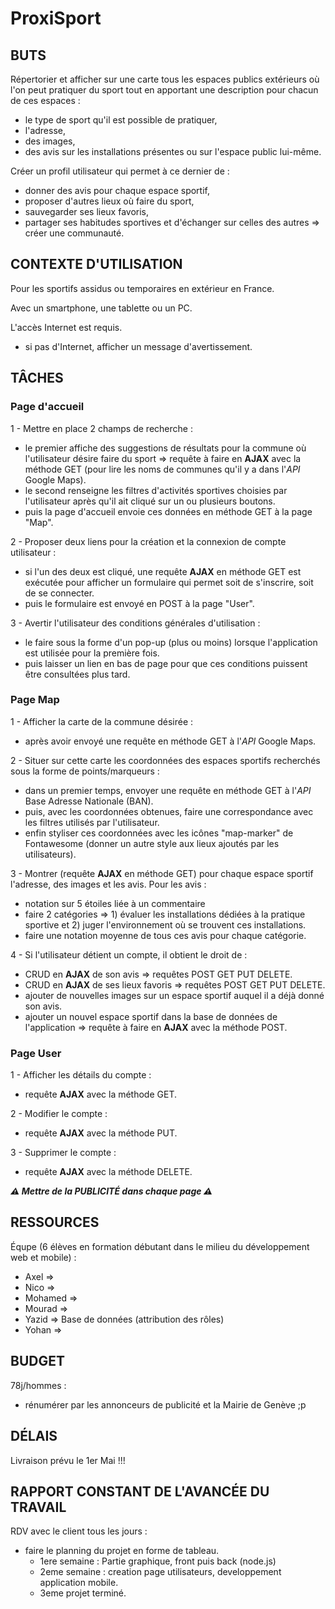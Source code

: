 # ProxiSport


## BUTS

Répertorier et afficher sur une carte tous les espaces publics extérieurs où l'on peut pratiquer du sport tout en apportant une description pour chacun de ces espaces :
- le type de sport qu'il est possible de pratiquer,
- l'adresse,
- des images,
- des avis sur les installations présentes ou sur l'espace public lui-même.

Créer un profil utilisateur qui permet à ce dernier de :
- donner des avis pour chaque espace sportif,
- proposer d'autres lieux où faire du sport,
- sauvegarder ses lieux favoris,
- partager ses habitudes sportives et d'échanger sur celles des autres => créer une communauté.


## CONTEXTE D'UTILISATION

Pour les sportifs assidus ou temporaires en extérieur en France.

Avec un smartphone, une tablette ou un PC.

L'accès Internet est requis. 
- si pas d'Internet, afficher un message d'avertissement.


## TÂCHES

### Page d'accueil
1 - Mettre en place 2 champs de recherche : 
* le premier affiche des suggestions de résultats pour la commune où l'utilisateur désire faire du sport => requête à faire en **AJAX** avec la méthode GET (pour lire les noms de communes qu'il y a dans l'*API* Google Maps).
* le second renseigne les filtres d'activités sportives choisies par l'utilisateur après qu'il ait cliqué sur un ou plusieurs boutons.
* puis la page d'accueil envoie ces données en méthode GET à la page "Map".

2 - Proposer deux liens pour la création et la connexion de compte utilisateur :
* si l'un des deux est cliqué, une requête **AJAX** en méthode GET est exécutée pour afficher un formulaire qui permet soit de s'inscrire, soit de se connecter.
* puis le formulaire est envoyé en POST à la page "User".

3 - Avertir l'utilisateur des conditions générales d'utilisation :
* le faire sous la forme d'un pop-up (plus ou moins) lorsque l'application est utilisée pour la première fois.
* puis laisser un lien en bas de page pour que ces conditions puissent être consultées plus tard.

### Page Map
1 - Afficher la carte de la commune désirée :
* après avoir envoyé une requête en méthode GET à l'*API* Google Maps.

2 - Situer sur cette carte les coordonnées des espaces sportifs recherchés sous la forme de points/marqueurs :
* dans un premier temps, envoyer une requête en méthode GET à l'*API* Base Adresse Nationale (BAN).
* puis, avec les coordonnées obtenues, faire une correspondance avec les filtres utilisés par l'utilisateur.
* enfin styliser ces coordonnées avec les icônes "map-marker" de Fontawesome (donner un autre style aux lieux ajoutés par les utilisateurs).

3 - Montrer (requête **AJAX** en méthode GET) pour chaque espace sportif l'adresse, des images et les avis. Pour les avis :
* notation sur 5 étoiles liée à un commentaire
* faire 2 catégories => 1) évaluer les installations dédiées à la pratique sportive et 2) juger l'environnement où se trouvent ces installations.
* faire une notation moyenne de tous ces avis pour chaque catégorie.

4 - Si l'utilisateur détient un compte, il obtient le droit de :
* CRUD en **AJAX** de son avis => requêtes POST GET PUT DELETE.
* CRUD en **AJAX** de ses lieux favoris => requêtes POST GET PUT DELETE.
* ajouter de nouvelles images sur un espace sportif auquel il a déjà donné son avis.
* ajouter un nouvel espace sportif dans la base de données de l'application => requête à faire en **AJAX** avec la méthode POST.

### Page User
1 - Afficher les détails du compte :
* requête **AJAX** avec la méthode GET.

2 - Modifier le compte :
* requête **AJAX** avec la méthode PUT.

3 - Supprimer le compte :
* requête **AJAX** avec la méthode DELETE.

***⚠️ Mettre de la PUBLICITÉ dans chaque page ⚠️***


## RESSOURCES 

Équpe (6 élèves en formation débutant dans le milieu du développement web et mobile) :
- Axel    => 
- Nico    =>
- Mohamed =>
- Mourad  =>
- Yazid   => Base de données (attribution des rôles)
- Yohan   =>


## BUDGET

78j/hommes :
- rénumérer par les annonceurs de publicité et la Mairie de Genève ;p


## DÉLAIS

Livraison prévu le 1er Mai !!!


## RAPPORT CONSTANT DE L'AVANCÉE DU TRAVAIL

RDV avec le client tous les jours :
- faire le planning du projet en forme de tableau.
	* 1ere semaine : Partie graphique, front puis back (node.js)
	* 2eme semaine : creation page utilisateurs, developpement application mobile.
	* 3eme projet terminé.
